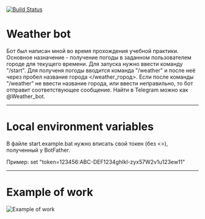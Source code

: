 [![Build Status](https://travis-ci.org/rex897/weather.svg?branch=master)](https://travis-ci.org/rex897/weather)
# Weather bot
Бот был написан мной во время прохождения учебной практики. Основное назначение - получение погоды
в заданном пользователем городе для текущего времени. Для запуска нужно ввести команду "/start".
Для полученя погоды вводится команда "/weather" и после неё через пробел название города 
</weather_город>. Если после команды "/weather" не ввести название города, или ввести неправильно,
то бот отправит соответствующее сообщение. Найти в Telegram можно как @Weather_bot.
<hr>

# Local environment variables
В файле start.example.bat нужно вписать свой токен (без <>), полученный у BotFather.

Пример: set "token=123456:ABC-DEF1234ghIkl-zyx57W2v1u123ew11"
<hr>

# Example of work
![Example of work](http://cdn1.savepice.ru/uploads/2017/7/13/7ecaed57cc552902735d69d364a894aa-full.jpg)








